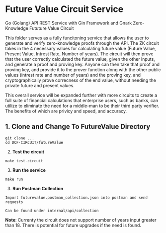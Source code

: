 # Future Value Circuit Service
Go (Golang) API REST Service with Gin Framework and Gnark Zero-Knowledge Fututure Value Circuit

This folder serves as a fully funcitoning service that allows the user to generate and verify zero-knowledge proofs through the API.
The ZK circuit takes in the 4 necessary values for calculating future value (Future Value, Present Value, Intrest Rate, Number of years). The circuit will then prove that the user correctly calculated the future value, given the other inputs, and generate a proof and proving key. Anyone can then take that proof and proving key, and provide it to the prover function along with the other public values (intrest rate and number of years) and the proving key, and cryptographically prove correcness of the end value, without needing the private future and present values. 

This overall service will be expanded further with more circuits to create a full suite of financial calculations that enterprise users, such as banks, can utilize to eliminate the need for a middle-man to be their third party verifier. The benefits of which are privicy and speed, and accuracy. 

## 1. Clone and Change To FutureValue Directory

```shell script
git clone ...
cd DCF-CIRCUIT/futureValue
```

2. **Test the circuit**

```shell script
make test-circuit
```

3. **Run the service**

```shell script
make run
```

3. **Run Postman Collection**

```
Import futurevalue.postman_collection.json into postman and send requests

Can be found under internal/api/collection
```

**Note**: Currenty the circuit does not support number of years input greater than 18. There is potential for future upgrades if the need is found. 